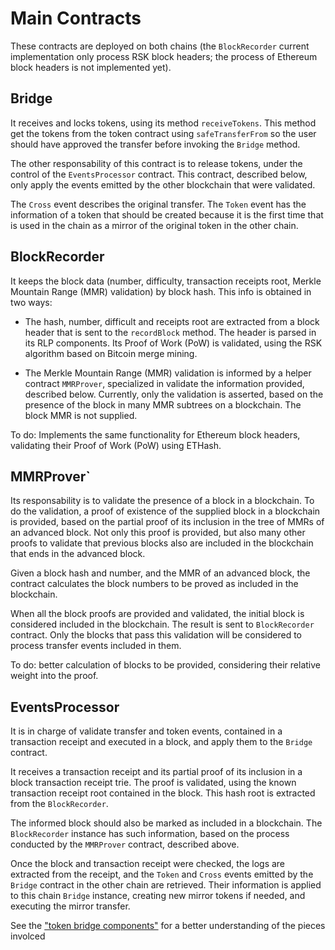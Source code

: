 # Main Contracts

These contracts are deployed on both chains (the `BlockRecorder` current implementation
only process RSK block headers; the process of Ethereum block headers is not implemented
yet).

## Bridge

It receives and locks tokens, using its method `receiveTokens`. This method
get the tokens from the token contract using `safeTransferFrom` so the user should
have approved the transfer before invoking the `Bridge` method.

The other responsability of this contract is to release tokens, under the
control of the `EventsProcessor` contract. This contract, described below,
only apply the events emitted by the other blockchain that were validated.

The `Cross` event describes the original transfer. The `Token` event has
the information of a token that should be created because it is the first
time that is used in the chain as a mirror of the original token in the other chain.

## BlockRecorder

It keeps the block data (number, difficulty, transaction receipts root, Merkle Mountain Range (MMR) validation)
by block hash. This info is obtained in two ways:

- The hash, number, difficult and receipts root are extracted from a block header
that is sent to the `recordBlock` method. The header is parsed in its RLP components. Its
Proof of Work (PoW) is validated, using the RSK algorithm based on Bitcoin merge
mining.

- The Merkle Mountain Range (MMR) validation is informed by a helper contract `MMRProver`, specialized
in validate the information provided, described below. Currently, only the validation
is asserted, based on the presence of the block in many MMR subtrees on a blockchain. The
block MMR is not supplied.

To do: Implements the same functionality for Ethereum block headers, validating
their Proof of Work (PoW) using ETHash.

## MMRProver`

Its responsability is to validate the presence of a block in a blockchain. To do
the validation, a proof of existence of the supplied block in a blockchain is provided,
based on the partial proof of its inclusion in the tree of MMRs of an advanced
block. Not only this proof is provided, but also many other proofs to validate
that previous blocks also are included in the blockchain that ends in the advanced block.

Given a block hash and number, and the MMR of an advanced block, the contract calculates
the block numbers to be proved as included in the blockchain.

When all the block proofs are provided and validated, the initial block is considered
included in the blockchain. The result is sent to `BlockRecorder` contract. Only the
blocks that pass this validation will be considered to process transfer events included
in them.

To do: better calculation of blocks to be provided, considering their
relative weight into the proof.

## EventsProcessor

It is in charge of validate transfer and token events, contained in a transaction
receipt and executed in a block, and apply them to the `Bridge` contract.

It receives a transaction receipt and its partial proof of its inclusion in a block
transaction receipt trie. The proof is validated, using the known transaction receipt
root contained in the block. This hash root is extracted from the `BlockRecorder`.

The informed block should also be marked as included in a blockchain. The `BlockRecorder` instance
has such information, based on the process conducted by the `MMRProver` contract, described
above.

Once the block and transaction receipt were checked, the logs are extracted
from the receipt, and the `Token` and `Cross` events emitted by the `Bridge` contract
in the other chain are retrieved. Their information is applied to this chain `Bridge` instance,
creating new mirror tokens if needed, and executing the mirror transfer.


See the ["token bridge components"](./Components.md) for a better understanding of the pieces involced


